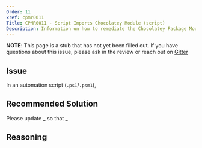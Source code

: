 ```yaml
---
Order: 11
xref: cpmr0011
Title: CPMR0011 - Script Imports Chocolatey Module (script)
Description: Information on how to remediate the Chocolatey Package Moderation Rule 0011
---
```


**NOTE**: This page is a stub that has not yet been filled out. If you have questions about this issue, please ask in the review or reach out on [Gitter](https://gitter.im/chocolatey/chocolatey.org)

## Issue

In an automation script (`.ps1`/`.psm1`),

## Recommended Solution

Please update _ so that _

## Reasoning
